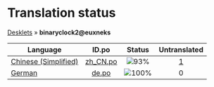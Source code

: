 # Translation status
[Desklets](../../README.md) &#187; **binaryclock2@euxneks**

Language | ID.po | Status | Untranslated
---------|:--:|:------:|:-----------:
[Chinese (Simplified)](../../language-status/zh_CN.md) | [zh_CN.po](po/zh_CN.po) | ![93%](http://progressed.io/bar/93) | [1](untranslated-po/zh_CN.md)
[German](../../language-status/de.md) | [de.po](po/de.po) | ![100%](http://progressed.io/bar/100) | 0
